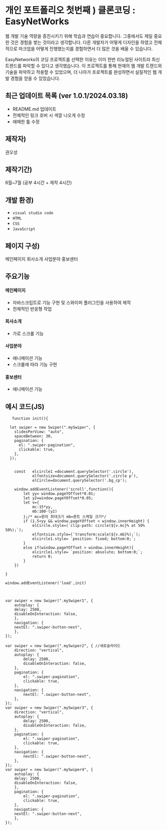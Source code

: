# 개인 포트폴리오 첫번째 ) 클론코딩 : EasyNetWorks

웹 개발 기술 역량을 증진시키기 위해 학습과 연습이 중요합니다. 그중에서도 제일 중요한 것은 경험을 쌓는 것이라고 생각합니다.
다른 개발자가 어떻게 디자인을 하였고 전체적으로 마크업을 어떻게 진행했는지를 경험하면서 더 많은 것을 배울 수 있습니다. 

EasyNetworks의 코딩 프로젝트를 선택한 이유는 이미 한번 리뉴얼된 사이트라 최신 트렌드를 파악할 수 있다고 생각했습니다.
이 프로젝트를 통해 현재의 웹 개발 트렌드와 기술을 파악하고 적용할 수 있었으며, 더 나아가 프로젝트를 완성하면서 실질적인 웹 개발 경험을 얻을 수 있었습니다.

## 최근 업데이트 목록 (ver 1.0.1/2024.03.18)
- README.md 업데이트
- 전체적인 링크 호버 시 색깔 나오게 수정
- 애매한 틀 수정

## 제작자)
권오성

## 제작기간) 
 6월~7월 (공부 4시간 + 제작 4시간)

## 개발 환경) 
- `visual studio code`
- `HTML`
- `CSS`
- `JavaScript`

## 페이지 구성)
메인페이지 회사소개 사업분야 홍보센터

## 주요기능 

#### 메인페이지
* 자바스크립트로 기능 구현 및 스와이퍼 플러그인을 사용하여 제작
* 전체적인 반응형 작업
#### 회사소개
* 가로 스크롤 기능 
#### 사업분야
* 애니메이션 기능
* 스크롤에 따라 기능 구현
#### 홍보센터
* 애니메이션 기능

## 예시 코드(JS)
```
   function init(){

  let swiper = new Swiper(".mySwiper", {
    slidesPerView: "auto",
    spaceBetween: 30,
    pagination: {
      el: ".swiper-pagination",
      clickable: true,
    },
  });


    const   elcircle1 =document.querySelector('.circle'),
            elfontsize=document.querySelector('.circle p'),
            elCircle=document.querySelector('.bg_cp');

    window.addEventListener('scroll',function(){
        let yy= window.pageYOffset*0.01;
        let y2=window.pageYOffset*0.05;
        let v={
            mc:15*yy,
            mb:100-(y2) 
        };/* mc=원의 최대크기 mb=폰트 스케일 크기*/
        if (1.5<yy && window.pageYOffset < window.innerHeight) {
            elCircle.style=(`clip-path: circle(${v.mc}% at 50% 50%);`);
            elfontsize.style=(`transform:scale(${v.mb}%);`);
            elcircle1.style= `position: fixed; bottom:0;`;
        }        
        else if(window.pageYOffset > window.innerHeight){
            elcircle1.style= `position: absolute; bottom:0;`;
            return 0;
        }
    })

}

window.addEventListener('load',init)



var swiper = new Swiper(".mySwiper1", {
    autoplay: {
    delay: 2500,
    disableOnInteraction: false,
    },
    navigation: {
    nextEl: ".swiper-button-next",
    },
});

var swiper = new Swiper(".mySwiper2", { //세로슬라이드
    direction: "vertical",
    autoplay: {
        delay: 2500,
        disableOnInteraction: false,
    },
    pagination: {
        el: ".swiper-pagination",
        clickable: true,
    },
    navigation: {
        nextEl: ".swiper-button-next",
    },
});
var swiper = new Swiper(".mySwiper3", {
    direction: "vertical",
    autoplay: {
        delay: 2500,
        disableOnInteraction: false,
    },
    pagination: {
        el: ".swiper-pagination",
        clickable: true,
    },
    navigation: {
        nextEl: ".swiper-button-next",
    },
});
var swiper = new Swiper(".mySwiper4", {
    autoplay: {
    delay: 2500,
    disableOnInteraction: false,
    },
    pagination: {
        el: ".swiper-pagination",
        clickable: true,
    },
    navigation: {
    nextEl: ".swiper-button-next",
    },
});
```
